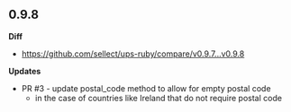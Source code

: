 0.9.8
-----------
**Diff**
- https://github.com/sellect/ups-ruby/compare/v0.9.7...v0.9.8

**Updates**
- PR #3 - update postal_code method to allow for empty postal code
  - in the case of countries like Ireland that do not require postal code
